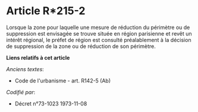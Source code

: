 # Article R*215-2

Lorsque la zone pour laquelle une mesure de réduction du périmètre ou de suppression est envisagée se trouve située en région
parisienne et revêt un intérêt régional, le préfet de région est consulté préalablement à la décision de suppression de la
zone ou de réduction de son périmètre.

**Liens relatifs à cet article**

_Anciens textes_:

  - Code de l'urbanisme - art. R142-5 (Ab)

_Codifié par_:

  - Décret n°73-1023 1973-11-08
